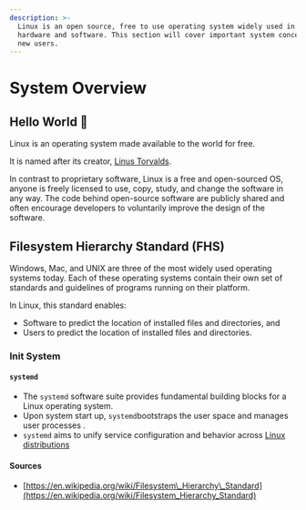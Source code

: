 ```yaml
---
description: >-
  Linux is an open source, free to use operating system widely used in computer
  hardware and software. This section will cover important system concepts for
  new users.
---
```


# System Overview

## Hello World 👋

Linux is an operating system made available to the world for free. 

It is named after its creator, [Linus Torvalds](https://en.wikipedia.org/wiki/Linus_Torvalds).  

In contrast to proprietary software, Linux is a free and open-sourced OS, anyone is freely licensed to use, copy, study, and change the software in any way.  The code behind open-source software are publicly shared and often encourage developers  to voluntarily improve the design of the software.  

## Filesystem Hierarchy Standard \(FHS\) <a id="firstHeading"></a>

Windows, Mac, and UNIX are three of the most widely used operating systems today. Each of these operating systems contain their own set of standards and guidelines of programs running on their platform. 

In Linux, this standard enables:

* Software to predict the location of installed files and directories, and
* Users to predict the location of installed files and directories.

### Init System 

#### `systemd`

* The `systemd` software suite provides fundamental building blocks for a Linux operating system. 
* Upon system start up, `systemd`bootstraps the user space and manages user processes .
* `systemd` aims to unify service configuration and behavior across [Linux distributions](https://en.wikipedia.org/wiki/Linux_distribution)







#### Sources

* [https://en.wikipedia.org/wiki/Filesystem\_Hierarchy\_Standard](https://en.wikipedia.org/wiki/Filesystem_Hierarchy_Standard)

